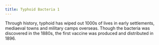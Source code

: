 ```yaml
---
title: Typhoid Bacteria 1
---
```

Through history, typhoid has wiped out 1000s of lives in early settlements, mediaeval towns and military camps overseas. Though the bacteria was discovered in the 1880s, the first vaccine was produced and distributed in 1896.